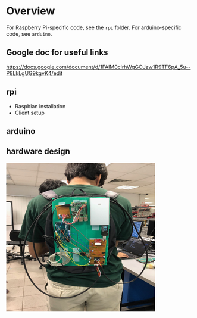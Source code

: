 # Overview
For Raspberry Pi-specific code, see the `rpi` folder. For arduino-specific code, see `arduino`.

## Google doc for useful links
https://docs.google.com/document/d/1FAlM0cirhWgGOJzw1R9TF6pA_5u--P8LkLgUG9kgvK4/edit

## rpi
- Raspbian installation
- Client setup

## arduino
## hardware design

<img src= "hardware/phy_hardware.jpg" width="400" height="400" />
